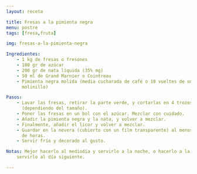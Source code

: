 ```yaml
---
layout: receta

title: Fresas a la pimienta negra
menu: postre
tags: [fresa,fruta]

img: fresas-a-la-pimienta-negra

Ingredientes:
    - 1 kg de fresas o fresones
    - 180 gr de azúcar
    - 200 gr de nata líquida (35% mg)
    - 50 ml de Grand Marnier o Cointreau
    - Pimienta negra molida (media cucharada de café o 18 vueltes de un
      molinillo)

Pasos:
    - Lavar las fresas, retirar la parte verde, y cortarlas en 4 trozos
      (dependiendo del tamaño).
    - Poner las fresas en un bol con el azúcar. Mezclar con cuidado.
    - Añadir la pimienta negra y la nata, y volver a mezclar.
    - Finalmente, añadir el licor y volver a mezclar.
    - Guardar en la nevera (cubierto con un film transparente) al menos un par
      de horas.
    - Servir frío y decorado al gusto.

Notas: Mejor hacerlo al mediodía y servirlo a la noche, o hacerlo a la noche y
    servirlo al día siguiente.

---
```

